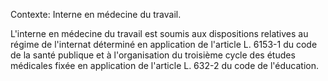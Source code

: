 Contexte: Interne en médecine du travail.

L'interne en médecine du travail est soumis aux dispositions relatives au régime de l'internat déterminé en application de l'article L. 6153-1 du code de la santé publique et à l'organisation du troisième cycle des études médicales fixée en application de l'article L. 632-2 du code de l'éducation.